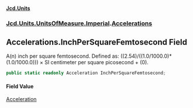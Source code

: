 #### [Jcd.Units](index.md 'index')
### [Jcd.Units.UnitsOfMeasure.Imperial](Jcd.Units.UnitsOfMeasure.Imperial.md 'Jcd.Units.UnitsOfMeasure.Imperial').[Accelerations](Accelerations.md 'Jcd.Units.UnitsOfMeasure.Imperial.Accelerations')

## Accelerations.InchPerSquareFemtosecond Field

A(n) inch per square femtosecond. Defined as: ((2.54)/((1.0/1000.0)*(1.0/1000.0))) × SI centimeter per square picosecond + (0).

```csharp
public static readonly Acceleration InchPerSquareFemtosecond;
```

#### Field Value
[Acceleration](Acceleration.md 'Jcd.Units.UnitTypes.Acceleration')